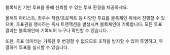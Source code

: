 블록체인 기반 투표를 통해 신뢰할 수 있는 투표 환경을 제공하세요. 

올해의 아티스트, 최우수 직원/프로젝트 등 다양한 투표를 블록체인 위에서 진행할 수 있으며, 투표권을 행사하는 즉시 트랜잭션을 발생시켜 블록체인에 기록합니다. 모든 투표 결과는 블록체인에 기록되어 누구나 확인할 수 있습니다. 

또한, 투표 데이터는 기록된 후 변경할 수 없으므로  조작을 방지할 수 있어 투명하고, 무결하게 투표를 실시할 수 있습니다.
